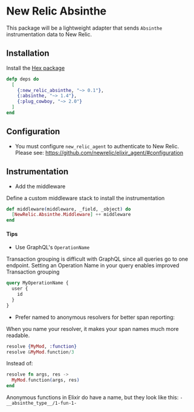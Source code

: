 # New Relic Absinthe

This package will be a lightweight adapter that sends `Absinthe` instrumentation data to New Relic.

## Installation

Install the [Hex package](https://hex.pm/packages/new_relic_absinthe)

```elixir
defp deps do
  [
    {:new_relic_absinthe, "~> 0.1"},
    {:absinthe, "~> 1.4"},
    {:plug_cowboy, "~> 2.0"}
  ]
end
```

## Configuration

* You must configure `new_relic_agent` to authenticate to New Relic. Please see: https://github.com/newrelic/elixir_agent/#configuration

## Instrumentation

* Add the middleware

Define a custom middleware stack to install the instrumentation

```elixir
def middleware(middleware, _field, _object) do
  [NewRelic.Absinthe.Middleware] ++ middleware
end
```

#### Tips

* Use GraphQL's `OperationName`

Transaction grouping is difficult with GraphQL since all queries go to one endpoint. Setting an Operation Name in your query enables improved Transaction grouping

```graphql
query MyOperationName {
  user {
    id
  }
}
```

* Prefer named to anonymous resolvers for better span reporting:

When you name your resolver, it makes your span names much more readable.

```elixir
resolve {MyMod, :function}
resolve &MyMod.function/3
```

Instead of:

```elixir
resolve fn args, res ->
  MyMod.function(args, res)
end
```

Anonymous functions in Elixir do have a name, but they look like this: `-__absinthe_type__/1-fun-1-`
